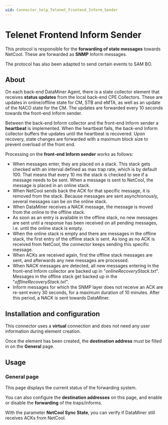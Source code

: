 ```yaml
---
uid: Connector_help_Telenet_Frontend_Inform_Sender
---
```


# Telenet Frontend Inform Sender

This protocol is responsible for the **forwarding of state messages** towards NetCool. These are forwarded as **SNMP** Inform messages.

The protocol has also been adapted to send certain events to SAM BO.

## About

On each back-end DataMiner Agent, there is a state collector element that receives **status updates** from the local back-end CPE Collectors. These are updates in online/offline state for CM, STB and eMTA, as well as an update of the NACO state for the CM. The updates are forwarded every 10 seconds towards the front-end Inform sender.

Between the back-end Inform collector and the front-end Inform sender a **heartbeat** is implemented. When the heartbeat fails, the back-end Inform collector buffers the updates until the heartbeat is recovered. Upon recovery, state changes are forwarded with a maximum block size to prevent overload of the front end.

Processing on the **front-end Inform sender** works as follows:

- When messages enter, they are placed on a stack. This stack gets checked with an interval defined as max trap rate, which is by default 100. That means that every 10 ms the stack is checked to see if a message needs to be sent. When a message is sent to NetCool, the message is placed in an online stack.
- When NetCool sends back the ACK for that specific message, it is removed from the stack. Because messages are sent asynchronously, several messages can be on the online stack.
- When DataMiner receives a NACK message, the message is moved from the online to the offline stack.
- As soon as an entry is available in the offline stack, no new messages are sent until a response has been received on all pending messages, i.e. until the online stack is empty.
- When the online stack is empty and there are messages in the offline stack, the first entry of the offline stack is sent. As long as no ACK is received from NetCool, the connector keeps sending this specific message.
- When ACKs are received again, first the offline stack messages are sent, and afterwards any new messages are processed.
- When NACK messages are detected, all new messages entering in the front-end Inform collector are backed up in "*onlineRecoveryStack.txt*". Messages in the offline stack get backed up in the "*offlineRecoveryStack.txt*".
- Inform messages for which the SNMP layer does not receive an ACK are re-sent every 30 seconds, for a maximum duration of 10 minutes. After this period, a NACK is sent towards DataMiner.

## Installation and configuration

This connector uses a **virtual** connection and does not need any user information during element creation.

Once the element has been created, the **destination address** must be filled in on the **General** page.

## Usage

### General page

This page displays the current status of the forwarding system.

You can also configure the **destination addresses** on this page, and enable or disable the **forwarding** of the traps/informs.

With the parameter **NetCool Sync State**, you can verify if DataMiner still receives ACKs from NetCool.
